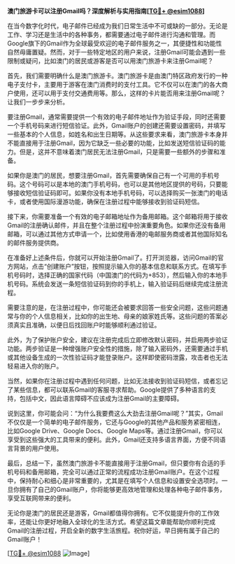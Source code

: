 **澳门旅游卡可以注册Gmail吗？深度解析与实用指南[[TG💪+ @esim1088](https://t.me/s/esim1088)]**

在当今数字化时代，电子邮件已经成为我们日常生活中不可或缺的一部分。无论是工作、学习还是生活中的各种事务，都需要通过电子邮件进行沟通和管理。而Google旗下的Gmail作为全球最受欢迎的电子邮件服务之一，其便捷性和功能性自然毋庸置疑。然而，对于一些特定地区的用户来说，注册Gmail可能会遇到一些限制或疑问，比如澳门的居民或游客是否可以用澳门旅游卡来注册Gmail呢？

首先，我们需要明确什么是澳门旅游卡。澳门旅游卡是由澳门特区政府发行的一种电子支付卡，主要用于游客在澳门消费时的支付工具。它不仅可以在澳门的各大商户使用，还可以用于支付交通费用等。那么，这样的卡片能否用来注册Gmail呢？让我们一步步来分析。

要注册Gmail，通常需要提供一个有效的电子邮件地址作为验证手段，同时还需要一个手机号码来进行短信验证。此外，Gmail账户的创建还需要设置密码，并填写一些基本的个人信息，如姓名和出生日期等。从这些要求来看，澳门旅游卡本身并不能直接用于注册Gmail，因为它缺乏一些必要的功能，比如发送短信验证码的能力。但是，这并不意味着澳门居民无法注册Gmail，只是需要一些额外的步骤和准备。

如果你是澳门的居民，想要注册Gmail，首先需要确保自己有一个可用的手机号码。这个号码可以是本地的澳门手机号码，也可以是其他地区提供的号码，只要能够接收短信验证码即可。如果你没有本地手机号码，可以选择购买一张澳门的电话卡，或者使用国际漫游功能，确保在注册过程中能够接收到验证码短信。

接下来，你需要准备一个有效的电子邮箱地址作为备用邮箱。这个邮箱将用于接收Gmail的注册确认邮件，并且在整个注册过程中扮演重要角色。如果你还没有备用邮箱，可以通过其他方式申请一个，比如使用香港的电邮服务商或者其他国际知名的邮件服务提供商。

在准备好上述条件后，你就可以开始注册Gmail了。打开浏览器，访问Gmail的官方网站，点击“创建账户”按钮，按照提示输入你的基本信息和联系方式。在填写手机号码时，选择正确的国家代码（中国澳门的代码为+853），然后输入你的本地手机号码。系统会发送一条短信验证码到你的手机上，输入验证码后继续完成注册流程。

需要注意的是，在注册过程中，你可能还会被要求回答一些安全问题，这些问题通常与你的个人信息相关，比如你的出生地、母亲的娘家姓氏等。这些问题的答案必须真实且准确，以便日后找回账户时能够顺利通过验证。

此外，为了保护账户安全，建议在注册完成后立即修改默认密码，并启用两步验证功能。两步验证是一种增强账户安全性的措施，除了输入密码外，还需要通过手机或其他设备生成的一次性验证码才能登录账户。这样即使密码泄露，攻击者也无法轻易进入你的账户。

当然，如果你在注册过程中遇到任何问题，比如无法接收到验证码短信，或者忘记了某些信息，都可以联系Gmail的客服寻求帮助。Google提供了多种语言的支持，包括中文，因此语言障碍不应该成为注册Gmail的主要障碍。

说到这里，你可能会问：“为什么我要费这么大劲去注册Gmail呢？”其实，Gmail不仅仅是一个简单的电子邮件服务，它还与Google的其他产品和服务紧密相连，比如Google Drive、Google Docs、Google Maps等。通过注册Gmail，你可以享受到这些强大的工具带来的便利。此外，Gmail还支持多语言界面，方便不同语言背景的用户使用。

最后，总结一下，虽然澳门旅游卡不能直接用于注册Gmail，但只要你有合适的手机号码和备用邮箱，完全可以通过正常的流程成功注册Gmail账户。在这个过程中，保持耐心和细心是非常重要的，尤其是在填写个人信息和设置安全选项时。一旦你拥有了自己的Gmail账户，你将能够更高效地管理和处理各种电子邮件事务，享受互联网带来的便利。

无论你是澳门的居民还是游客，Gmail都值得你拥有。它不仅能提升你的工作效率，还能让你更好地融入全球化的生活方式。希望这篇文章能帮助你顺利完成Gmail的注册过程，开启全新的数字生活旅程。祝你好运，早日拥有属于自己的Gmail账户！

[[TG💪+ @esim1088](https://t.me/s/esim1088) ![Image](https://i.postimg.cc/4NQfJmqS/Snipaste-2025-05-13-00-14-12.png)]